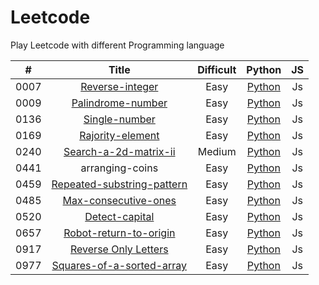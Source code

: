 # Leetcode
Play Leetcode with different Programming language

|**#**|**Title**|**Difficult**|**Python**|**JS**|
|:---:|:-------:|:-----------:|:--------:|:----:|
|0007|[Reverse-integer](https://leetcode-cn.com/problems/reverse-integer/)|Easy|[Python](https://github.com/wwyihao/Leetcode/blob/master/src/reverse-integer/reverse-integer.py)|Js |
|0009|[Palindrome-number](https://leetcode-cn.com/problems/palindrome-number)|Easy|[Python](https://github.com/wwyihao/Leetcode/blob/master/src/palindrome-number/palindrome-number.py)|Js |
|0136|[Single-number](https://leetcode-cn.com/problems/single-number/)|Easy|[Python](https://github.com/wwyihao/Leetcode/blob/master/src/single-number/single-number.py)|Js |
|0169|[Rajority-element](https://leetcode-cn.com/problems/majority-element/)|Easy|[Python](https://github.com/wwyihao/Leetcode/blob/master/src/majority-element/majority-element.py)|Js |
|0240|[Search-a-2d-matrix-ii](https://leetcode-cn.com/problems/search-a-2d-matrix-ii/)|Medium|[Python](https://github.com/wwyihao/Leetcode/blob/master/src/search-a-2d-matrix-ii/search-a-2d-matrix-ii.py)|Js |
|0441|arranging-coins|Easy|[Python](https://github.com/wwyihao/leetcode/blob/master/src/arranging-coins/arranging-coins.py)|Js |
|0459|[Repeated-substring-pattern](https://leetcode-cn.com/problems/repeated-substring-pattern/)|Easy|[Python](https://github.com/wwyihao/Leetcode/blob/master/src/repeated-substring-pattern/repeated-substring-pattern.py)|Js |
|0485|[Max-consecutive-ones](https://leetcode-cn.com/problems/max-consecutive-ones/)|Easy|[Python](https://github.com/wwyihao/Leetcode/blob/master/src/max-consecutive-ones/max-consecutive-ones.py)|Js |
|0520|[Detect-capital](https://leetcode-cn.com/problems/detect-capital/)|Easy|[Python](https://github.com/wwyihao/Leetcode/blob/master/src/detect-capital/detect-capital.py)|Js |
|0657|[Robot-return-to-origin](https://leetcode-cn.com/problems/robot-return-to-origin/)|Easy|[Python](https://github.com/wwyihao/Leetcode/blob/master/src/robot-return-to-origin/robot-return-to-origin.py)|Js |
|0917|[Reverse Only Letters](https://leetcode-cn.com/problems/reverse-only-letters)|Easy|[Python](https://github.com/wwyihao/leetcode/blob/master/src/reverse-only-letters/reverse-only-letters.py)|Js |
|0977|[Squares-of-a-sorted-array](https://leetcode-cn.com/problems/squares-of-a-sorted-array)|Easy|[Python](https://github.com/wwyihao/leetcode/blob/master/src/squares-of-a-sorted-array/squares-of-a-sorted-array.py)|Js |


